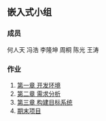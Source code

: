 ## 嵌入式小组

### 成员
何人天 冯浩 李隆坤 周桐 陈光 王涛

### 作业
1. [第一章 开发环境](https://github.com/WangtaoPKU/Team666/blob/master/homework/01/homework.md)
2. [第二章 需求分析](https://github.com/WangtaoPKU/Team666/blob/master/homework/02/homework.md)  
3. [第三章 构建目标系统](https://github.com/WangtaoPKU/Team666/blob/master/homework/03/chapter3.md)
4. [期末项目](https://github.com/WangtaoPKU/Team666/blob/master/homework/project/Readme.md)
